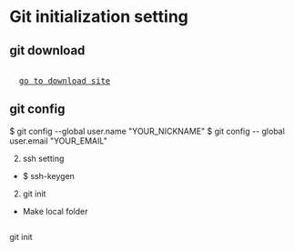# Git initialization setting

## git download
<pre>
  
  <a href="https://git-scm.com/downloads">go to download site</a>
</pre>

## git config
$ git config --global user.name "YOUR_NICKNAME"
$ git config -- global user.email "YOUR_EMAIL"

2. ssh setting
- $ ssh-keygen

2. git init
- Make local folder 
<pre>
</pre>

git init
